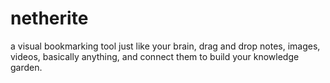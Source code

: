 # netherite
a visual bookmarking tool just like your brain, drag and drop notes, images, videos, basically anything, and connect them to build your knowledge garden.
